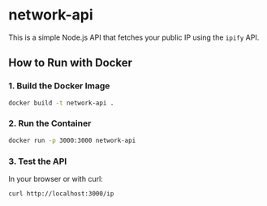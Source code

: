 # network-api

This is a simple Node.js API that fetches your public IP using the `ipify` API.

## How to Run with Docker

### 1. Build the Docker Image

```bash
docker build -t network-api .
```

### 2. Run the Container

```bash
docker run -p 3000:3000 network-api
```

### 3. Test the API

In your browser or with curl:

```bash
curl http://localhost:3000/ip
```
